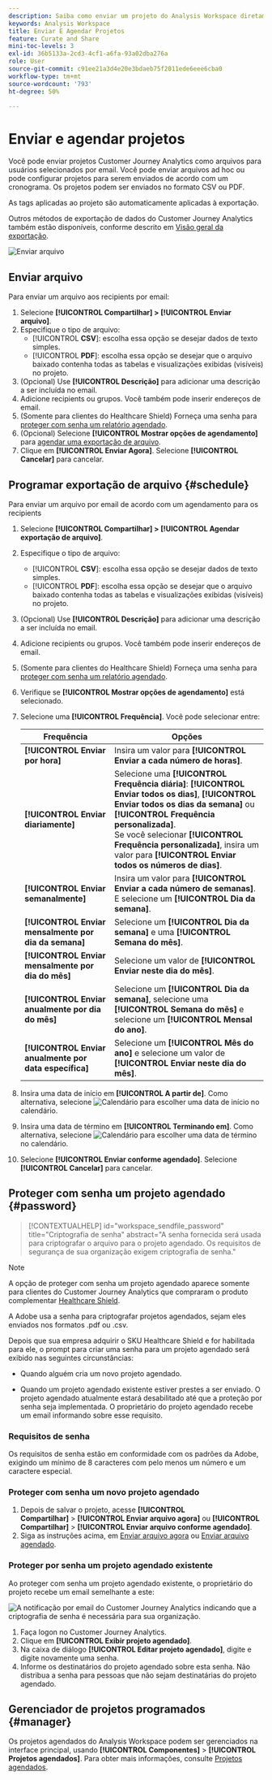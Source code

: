 ```yaml
---
description: Saiba como enviar um projeto do Analysis Workspace diretamente ou de acordo com um agendamento para entrega por email.
keywords: Analysis Workspace
title: Enviar E Agendar Projetos
feature: Curate and Share
mini-toc-levels: 3
exl-id: 36b5133a-2cd3-4cf1-a6fa-93a02dba276a
role: User
source-git-commit: c91ee21a3d4e20e3bdaeb75f2011ede6eee6cba0
workflow-type: tm+mt
source-wordcount: '793'
ht-degree: 50%

---
```


# Enviar e agendar projetos

Você pode enviar projetos Customer Journey Analytics como arquivos para usuários selecionados por email. Você pode enviar arquivos ad hoc ou pode configurar projetos para serem enviados de acordo com um cronograma. Os projetos podem ser enviados no formato CSV ou PDF.

As tags aplicadas ao projeto são automaticamente aplicadas à exportação.

Outros métodos de exportação de dados do Customer Journey Analytics também estão disponíveis, conforme descrito em [Visão geral da exportação](/help/analysis-workspace/export/export-project-overview.md).

![Enviar arquivo](assets/send-file.png)

## Enviar arquivo

Para enviar um arquivo aos recipients por email:

1. Selecione **[!UICONTROL Compartilhar] > [!UICONTROL Enviar arquivo]**.
1. Especifique o tipo de arquivo:
   * [!UICONTROL **CSV**]: escolha essa opção se desejar dados de texto simples.
   * [!UICONTROL **PDF**]: escolha essa opção se desejar que o arquivo baixado contenha todas as tabelas e visualizações exibidas (visíveis) no projeto.
1. (Opcional) Use **[!UICONTROL Descrição]** para adicionar uma descrição a ser incluída no email.
1. Adicione recipients ou grupos. Você também pode inserir endereços de email.
1. (Somente para clientes do Healthcare Shield) Forneça uma senha para [proteger com senha um relatório agendado](#password-protect-a-new-scheduled-project).
1. (Opcional) Selecione **[!UICONTROL Mostrar opções de agendamento]** para [agendar uma exportação de arquivo](#schedule-file-export).
1. Clique em **[!UICONTROL Enviar Agora]**. Selecione **[!UICONTROL Cancelar]** para cancelar.


## Programar exportação de arquivo {#schedule}

Para enviar um arquivo por email de acordo com um agendamento para os recipients

1. Selecione **[!UICONTROL Compartilhar] > [!UICONTROL Agendar exportação de arquivo]**.
1. Especifique o tipo de arquivo:
   * [!UICONTROL **CSV**]: escolha essa opção se desejar dados de texto simples.
   * [!UICONTROL **PDF**]: escolha essa opção se desejar que o arquivo baixado contenha todas as tabelas e visualizações exibidas (visíveis) no projeto.
1. (Opcional) Use **[!UICONTROL Descrição]** para adicionar uma descrição a ser incluída no email.
1. Adicione recipients ou grupos. Você também pode inserir endereços de email.
1. (Somente para clientes do Healthcare Shield) Forneça uma senha para [proteger com senha um relatório agendado](#password-protect-a-new-scheduled-project).
1. Verifique se **[!UICONTROL Mostrar opções de agendamento]** está selecionado.
1. Selecione uma **[!UICONTROL Frequência]**. Você pode selecionar entre:

   | Frequência | Opções |
   |---|---|
   | **[!UICONTROL Enviar por hora]** | Insira um valor para **[!UICONTROL Enviar a cada número de horas]**. |
   | **[!UICONTROL Enviar diariamente]** | Selecione uma **[!UICONTROL Frequência diária]**: **[!UICONTROL Enviar todos os dias]**, **[!UICONTROL Enviar todos os dias da semana]** ou **[!UICONTROL Frequência personalizada]**.<br/>Se você selecionar **[!UICONTROL Frequência personalizada]**, insira um valor para **[!UICONTROL Enviar todos os números de dias]**. |
   | **[!UICONTROL Enviar semanalmente]** | Insira um valor para **[!UICONTROL Enviar a cada número de semanas]**. E selecione um **[!UICONTROL Dia da semana]**. |
   | **[!UICONTROL Enviar mensalmente por dia da semana]** | Selecione um **[!UICONTROL Dia da semana]** e uma **[!UICONTROL Semana do mês]**. |
   | **[!UICONTROL Enviar mensalmente por dia do mês]** | Selecione um valor de **[!UICONTROL Enviar neste dia do mês]**. |
   | **[!UICONTROL Enviar anualmente por dia do mês]** | Selecione um **[!UICONTROL Dia da semana]**, selecione uma **[!UICONTROL Semana do mês]** e selecione um **[!UICONTROL Mensal do ano]**. |
   | **[!UICONTROL Enviar anualmente por data específica]** | Selecione um **[!UICONTROL Mês do ano]** e selecione um valor de **[!UICONTROL Enviar neste dia do mês]**. |

1. Insira uma data de início em **[!UICONTROL A partir de]**. Como alternativa, selecione ![Calendário](/help/assets/icons/Calendar.svg) para escolher uma data de início no calendário.

1. Insira uma data de término em **[!UICONTROL Terminando em]**. Como alternativa, selecione ![Calendário](/help/assets/icons/Calendar.svg) para escolher uma data de término no calendário.
1. Selecione **[!UICONTROL Enviar conforme agendado]**. Selecione **[!UICONTROL Cancelar]** para cancelar.


## Proteger com senha um projeto agendado {#password}

<!-- markdownlint-disable MD034 -->

>[!CONTEXTUALHELP]
>id="workspace_sendfile_password"
>title="Criptografia de senha"
>abstract="A senha fornecida será usada para criptografar o arquivo para o projeto agendado. Os requisitos de segurança de sua organização exigem criptografia de senha."

<!-- markdownlint-enable MD034 -->


>[!NOTE]
>
>A opção de proteger com senha um projeto agendado aparece somente para clientes do Customer Journey Analytics que compraram o produto complementar [Healthcare Shield](https://business.adobe.com/solutions/industries/healthcare.html).

A Adobe usa a senha para criptografar projetos agendados, sejam eles enviados nos formatos .pdf ou .csv.

Depois que sua empresa adquirir o SKU Healthcare Shield e for habilitada para ele, o prompt para criar uma senha para um projeto agendado será exibido nas seguintes circunstâncias:

* Quando alguém cria um novo projeto agendado.

* Quando um projeto agendado existente estiver prestes a ser enviado. O projeto agendado atualmente estará desabilitado até que a proteção por senha seja implementada. O proprietário do projeto agendado recebe um email informando sobre esse requisito.

### Requisitos de senha

Os requisitos de senha estão em conformidade com os padrões da Adobe, exigindo um mínimo de 8 caracteres com pelo menos um número e um caractere especial.

### Proteger com senha um novo projeto agendado

1. Depois de salvar o projeto, acesse **[!UICONTROL Compartilhar]** > **[!UICONTROL Enviar arquivo agora]** ou **[!UICONTROL Compartilhar]** > **[!UICONTROL Enviar arquivo conforme agendado]**.
1. Siga as instruções acima, em [Enviar arquivo agora](https://experienceleague.adobe.com/docs/analytics-platform/using/cja-workspace/export/t-schedule-report.html?lang=pt-BR#now) ou [Enviar arquivo agendado](https://experienceleague.adobe.com/docs/analytics-platform/using/cja-workspace/export/t-schedule-report.html?lang=pt-BR#schedule).

### Proteger por senha um projeto agendado existente

Ao proteger com senha um projeto agendado existente, o proprietário do projeto recebe um email semelhante a este:

![A notificação por email do Customer Journey Analytics indicando que a criptografia de senha é necessária para sua organização.](assets/email-password.png)

1. Faça logon no Customer Journey Analytics.
1. Clique em **[!UICONTROL Exibir projeto agendado]**.
1. Na caixa de diálogo **[!UICONTROL Editar projeto agendado]**, digite e digite novamente uma senha.
1. Informe os destinatários do projeto agendado sobre esta senha. Não distribua a senha para pessoas que não sejam destinatárias do projeto agendado.



## Gerenciador de projetos programados {#manager}

Os projetos agendados do Analysis Workspace podem ser gerenciados na interface principal, usando **[!UICONTROL Componentes]** > **[!UICONTROL Projetos agendados]**. Para obter mais informações, consulte [Projetos agendados](/help/components/scheduled-projects-manager.md).
